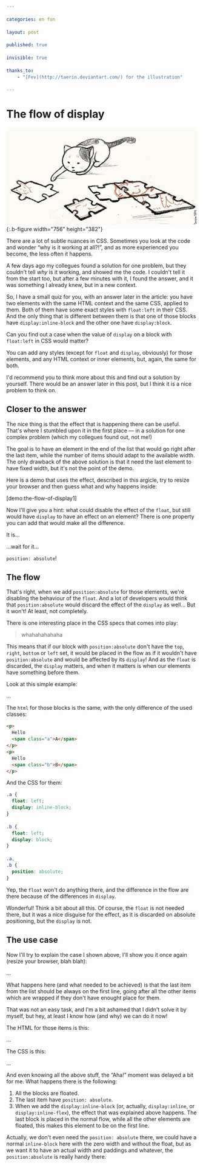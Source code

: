 ```yaml
---

categories: en fun

layout: post

published: true

invisible: true

thanks_to:
    - "[Fev](http://taerin.deviantart.com/) for the illustration"

---
```


# The flow of display

![How is this puzzle solved?](/pictures/the-flow-of-display.jpg){:.b-figure width="756" height="382"}

There are a lot of subtle nuances in CSS. Sometimes you look at the code and wonder “why is it working at all?!”, and as more experienced you become, the less often it happens.

A few days ago my collegues found a solution for one problem, but they couldn't tell _why_ is it working, and showed me the code. I couldn't tell it from the start too, but after a few minutes with it, I found the answer, and it was something I already knew, but in a new context.

So, I have a small quiz for you, with an answer later in the article: you have two elements with the same HTML context and the same CSS, applied to them. Both of them have some exact styles with `float:left` in their CSS. And the only thing that is different between them is that one of those blocks have `display:inline-block` and the other one have `display:block`.

Can you find out a case when the value of `display` on a block with `float:left` in CSS would matter?

You can add any styles (except for `float` and `display`, obviously) for those elements, and any HTML context or inner elements, but, again, the same for both.

I'd recommend you to think more about this and find out a solution by yourself. There would be an answer later in this post, but I think it is a nice problem to think on.

## Closer to the answer

The nice thing is that the effect that is happening there can be useful. That's where I stumbled upon it in the first place — in a solution for one complex problem (which my collegues found out, not me!)

The goal is to have an element in the end of the list that would go right after the last item, while the number of items should adapt to the available width. The only drawback of the above solution is that it need the last element to have fixed width, but it's not the point of the demo.

Here is a demo that uses the effect, described in this argicle, try to resize your browser and then guess what and why happens inside:

[demo:the-flow-of-display1]

Now I'll give you a hint: what could disable the effect of the `float`, but still would have `display` to have an effect on an element? There is one property you can add that would make all the difference.

It is…

…wait for it…

`position: absolute`!

## The flow

That's right, when we add `position:absolute` for those elements, we're disabling the behaviour of the `float`. And a lot of developers would think that `position:absolute` would discard the effect of the `display` as well… But it won't! At least, not completely.

There is one interesting place in the CSS specs that comes into play:

> whahahahahaha

This means that if our block with `position:absolute` don't have the `top`, `right`, `bottom` or `left` set, it would be placed in the flow as if it wouldn't have `position:absolute` and would be affected by its `display`! And as the `float` is discarded, the `display` matters, and when it matters is when our elements have something before them.

Look at this simple example:

…

The `html` for those blocks is the same, with the only difference of the used classes:

``` HTML
<p>
  Hello
  <span class="a">A</span>
</p>
<p>
  Hello
  <span class="b">B</span>
</p>
```

And the CSS for them:

``` CSS
.a {
  float: left;
  display: inline-block;
}

.b {
  float: left;
  display: block;
}

.a,
.b {
  position: absolute;
}
```

Yep, the `float` won't do anything there, and the difference in the flow are there because of the differences in `display`.

Wonderful! Think a bit about all this. Of course, the `float` is not needed there, but it was a nice disguise for the effect, as it is discarded on absolute positioning, but the `display` is not.

## The use case

Now I'll try to explain the case I shown above, I'll show you it once again (resize your browser, blah blah):

…

What happens here (and what needed to be achieved) is that the last item from the list should be always on the first line, going after all the other items which are wrapped if they don't have enought place for them.

That was not an easy task, and I'm a bit ashamed that I didn't solve it by myself, but hey, at least I know how (and why) we can do it now!

The HTML for those items is this:

…

The CSS is this:

…

And even knowing all the above stuff, the “Aha!” moment was delayed a bit for me. What happens there is the following:

1. All the blocks are floated.
2. The last item have `position: absolute`.
3. When we add the `display:inline-block` (or, actually, `display:inline`, or `display:inline-flex`), the effect that was explained above happens. The last block is placed in the normal flow, while all the other elements are floated, this makes this element to be on the first line.

Actually, we don't even need the `position: absolute` there, we could have a normal `inline-block` here with the zero width and without the float, but as we want it to have an actual width and paddings and whatever, the `position:absolute` is really handy there.

